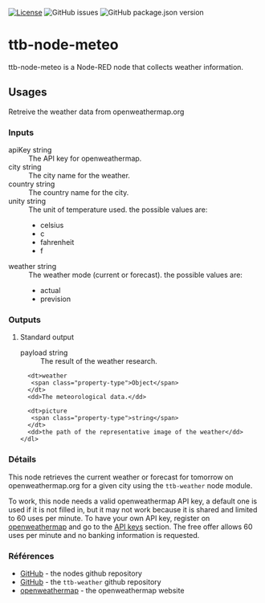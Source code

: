 [![License](https://img.shields.io/badge/license-WTFPL-blue.svg)](http://www.wtfpl.net/)
![GitHub issues](https://img.shields.io/github/issues-raw/thethingbox/ttb-node-meteo.svg)
![GitHub package.json version](https://img.shields.io/github/package-json/v/thethingbox/ttb-node-meteo.svg)

# ttb-node-meteo

ttb-node-meteo is a Node-RED node that collects weather information.

## Usages

<p>Retreive the weather data from openweathermap.org</p>

<h3>Inputs</h3>
<dl class="message-properties">
  <dt class="optional">apiKey
    <span class="property-type">string</span>
  </dt>
  <dd>The API key for openweathermap.</dd>

  <dt class="optional">city
    <span class="property-type">string</span>
  </dt>
  <dd>The city name for the weather.</dd>

  <dt class="optional">country
   <span class="property-type">string</span>
  </dt>
  <dd>The country name for the city.</dd>

  <dt class="optional">unity
   <span class="property-type">string</span>
  </dt>
  <dd>
    The unit of temperature used. the possible values are:
    <ul>
      <li>celsius</li>
      <li>c</li>
      <li>fahrenheit</li>
      <li>f</li>
    </ul>
  </dd>

  <dt class="optional">weather
   <span class="property-type">string</span>
  </dt>
  <dd>
    The weather mode (current or forecast). the possible values are:
    <ul>
      <li>actual</li>
      <li>prevision</li>
    </ul>
  </dd>
</dl>

<h3>Outputs</h3>
<ol class="node-ports">
  <li>Standard output
    <dl class="message-properties">
      <dt>payload
       <span class="property-type">string</span>
      </dt>
      <dd>The result of the weather research.</dd>
      
      <dt>weather
       <span class="property-type">Object</span>
      </dt>
      <dd>The meteorological data.</dd>
      
      <dt>picture
       <span class="property-type">string</span>
      </dt>
      <dd>the path of the representative image of the weather</dd>
    </dl>
  </li>
</ol>

<h3>Détails</h3>
<p>
  This node retrieves the current weather or forecast for tomorrow on openweathermap.org for a given city using the <code>ttb-weather</code> node module.
</p>

<p>
  To work, this node needs a valid openweathermap API key, a default one is used if it is not filled in, but it may not work because it is shared and limited to 60 uses per minute.
  To have your own API key, register on <a href="https://openweathermap.org/" target="_blank">openweathermap</a> and go to the <a href="https://home.openweathermap.org/api_keys" target="_blank">API keys</a> section.
  The free offer allows 60 uses per minute and no banking information is requested.
</p>

<h3>Références</h3>
<ul>
    <li><a href="https://github.com/TheThingBox/ttb-node-meteo" target="_blank">GitHub</a> - the nodes github repository</li>
    <li><a href="https://github.com/TheThingBox/ttb-weather" target="_blank">GitHub</a> - the <code>ttb-weather</code> github repository</li>
    <li><a href="https://openweathermap.org/" target="_blank">openweathermap</a> - the openweathermap website</li>
</ul>
